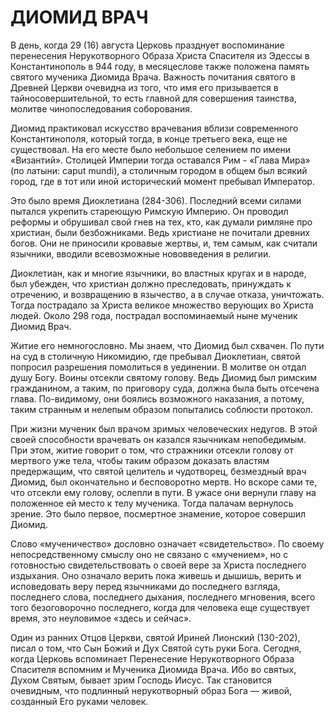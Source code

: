 # ДИОМИД ВРАЧ

В день, когда 29 (16) августа Церковь празднует воспоминание перенесения Нерукотворного Образа Христа Спасителя из Эдессы в Константинополь в 944 году, в месяцеслове также положена память святого мученика Диомида Врача. Важность почитания святого в Древней Церкви очевидна из того, что имя его призывается в тайносовершительной, то есть главной для совершения таинства, молитве чинопоследования соборования.

Диомид практиковал искусство врачевания вблизи современного Константинополя, который тогда, в конце третьего века, еще не существовал. На его месте было небольшое селением по имени «Византий». Столицей Империи тогда оставался Рим - «Глава Мира» (по латыни: caput mundi), а столичным городом в общем был всякий город, где в тот или иной исторический момент пребывал Император.

Это было время Диоклетиана (284-306). Последний всеми силами пытался укрепить стареющую Римскую Империю. Он проводил реформы и обрушивал свой гнев на тех, кто, как думали римляне про христиан, были безбожниками. Ведь христиане не почитали древних богов. Они не приносили кровавые жертвы, и, тем самым, как считали язычники, вводили всевозможные нововведения в религии.

Диоклетиан, как и многие язычники, во властных кругах и в народе, был убежден, что христиан должно преследовать, принуждать к отречению, и возвращению в язычество, а в случае отказа, уничтожать. Тогда пострадало за Христа великое множество верующих во Христа людей. Около 298 года, пострадал воспоминаемый ныне мученик Диомид Врач.

Житие его немногословно. Мы знаем, что Диомид был схвачен. По пути на суд в столичную Никомидию, где пребывал Диоклетиан, святой попросил разрешения помолиться в уединении. В молитве он отдал душу Богу. Воины отсекли святому голову. Ведь Диомид был римским гражданином, а таким, по приговору суда, должна была быть отсечена глава. По-видимому, они боялись возможного наказания, а потому, таким странным и нелепым образом попытались соблюсти протокол.

При жизни мученик был врачом зримых человеческих недугов. В этой своей способности врачевать он казался язычникам непобедимым. При этом, житие говорит о том, что стражники отсекли голову от мертвого уже тела, чтобы таким образом доказать властям предержащим, что святой целитель и чудотворец, безмездный врач Диомид, был окончательно и бесповоротно мертв. Но вскоре сами те, что отсекли ему голову, ослепли в пути. В ужасе они вернули главу на положенное ей место к телу мученика. Тогда палачам вернулось зрение. Это было первое, посмертное знамение, которое совершил Диомид.

Слово «мученичество» дословно означает «свидетельство». По своему непосредственному смыслу оно не связано с «мучением», но с готовностью свидетельствовать о своей вере за Христа последнего издыхания. Оно означало верить пока живешь и дышишь, верить и исповедовать веру перед язычниками до последнего взгляда, последнего слова, последнего дыхания, последнего мгновения, всего того безоговорочно последнего, когда для человека еще существует время, это неуловимое «здесь и сейчас».

Один из ранних Отцов Церкви, святой Ириней Лионский (130-202), писал о том, что Сын Божий и Дух Святой суть руки Бога. Сегодня, когда Церковь вспоминает Перенесение Нерукотворного Образа Спасителя вспомним и Мученика Диомида Врача. Ибо во святых, Духом Святым, бывает зрим Господь Иисус. Так становится очевидным, что подлинный нерукотворный образ Бога — живой, созданный Его руками человек.
